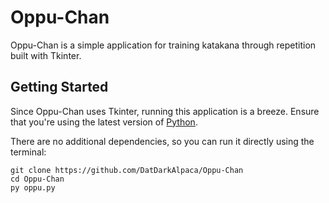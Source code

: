 # Oppu-Chan
Oppu-Chan is a simple application for training katakana through repetition built with Tkinter.

## Getting Started
Since Oppu-Chan uses Tkinter, running this application is a breeze. Ensure that you're using the latest version of [Python](https://www.python.org/downloads/).

There are no additional dependencies, so you can run it directly using the terminal:

```
git clone https://github.com/DatDarkAlpaca/Oppu-Chan
cd Oppu-Chan
py oppu.py
```
